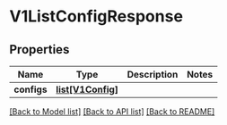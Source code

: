 # V1ListConfigResponse

## Properties
Name | Type | Description | Notes
------------ | ------------- | ------------- | -------------
**configs** | [**list[V1Config]**](V1Config.md) |  | 

[[Back to Model list]](../vela-client/README.md#documentation-for-models) [[Back to API list]](../vela-client/README.md#documentation-for-api-endpoints) [[Back to README]](../vela-client/README.md)

